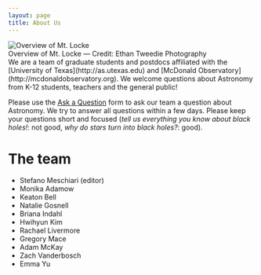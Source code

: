 ```yaml
---
layout: page
title: About Us
---
```

<div class="image">
<img src="../img/mcdonaldobservatory.jpg" alt="Overview of Mt. Locke">
<div class="caption">Overview of Mt. Locke &mdash; Credit: Ethan Tweedie Photography</div>
</div>
We are a team of graduate students and postdocs affiliated with the [University of Texas](http://as.utexas.edu) and [McDonald Observatory](http://mcdonaldobservatory.org). We welcome questions about Astronomy from K-12 students, teachers and the general public!

Please use the [Ask a Question](/ask) form to ask our team a question about Astronomy. We try to answer all questions within a few days. Please keep your questions short and focused (*tell us everything you know about black holes!*: not good, *why do stars turn into black holes?*: good). 

# The team

* Stefano Meschiari (editor)
* Monika Adamow
* Keaton Bell
* Natalie Gosnell
* Briana Indahl
* Hwihyun Kim
* Rachael Livermore
* Gregory Mace
* Adam McKay
* Zach Vanderbosch
* Emma Yu
